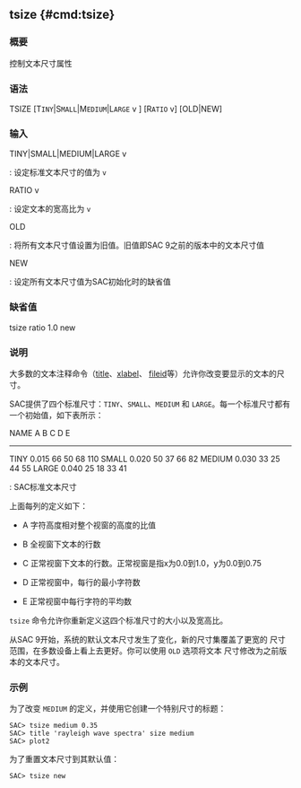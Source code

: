 ## tsize {#cmd:tsize}

### 概要

控制文本尺寸属性

### 语法

TSIZE \[T`INY`|S`MALL`|M`EDIUM`|L`ARGE` v \] \[R`ATIO` v\] \[OLD|NEW\]

### 输入

TINY|SMALL|MEDIUM|LARGE v

:   设定标准文本尺寸的值为 `v`

RATIO v

:   设定文本的宽高比为 `v`

OLD

:   将所有文本尺寸值设置为旧值。旧值即SAC 9之前的版本中的文本尺寸值

NEW

:   设定所有文本尺寸值为SAC初始化时的缺省值

### 缺省值

tsize ratio 1.0 new

### 说明

大多数的文本注释命令（[title](/commands/title.md)、[xlabel](/commands/xlabel.md)、
[fileid](/commands/fileid.md)等）允许你改变要显示的文本的尺寸。

SAC提供了四个标准尺寸：`TINY`、`SMALL`、`MEDIUM` 和
`LARGE`。每一个标准尺寸都有一个初始值，如下表所示：

  NAME        A     B    C    D     E
  -------- ------- ---- ---- ---- -----
  TINY      0.015   66   50   68   110
  SMALL     0.020   50   37   66   82
  MEDIUM    0.030   33   25   44   55
  LARGE     0.040   25   18   33   41

  : SAC标准文本尺寸

上面每列的定义如下：

-   A 字符高度相对整个视窗的高度的比值

-   B 全视窗下文本的行数

-   C 正常视窗下文本的行数。正常视窗是指x为0.0到1.0，y为0.0到0.75

-   D 正常视窗中，每行的最小字符数

-   E 正常视窗中每行字符的平均数

`tsize` 命令允许你重新定义这四个标准尺寸的大小以及宽高比。

从SAC 9开始，系统的默认文本尺寸发生了变化，新的尺寸集覆盖了更宽的
尺寸范围，在多数设备上看上去更好。你可以使用 `OLD` 选项将文本
尺寸修改为之前版本的文本尺寸。

### 示例

为了改变 `MEDIUM` 的定义，并使用它创建一个特别尺寸的标题：

``` {.bash}
SAC> tsize medium 0.35
SAC> title 'rayleigh wave spectra' size medium
SAC> plot2
```

为了重置文本尺寸到其默认值：

``` {.bash}
SAC> tsize new
```
